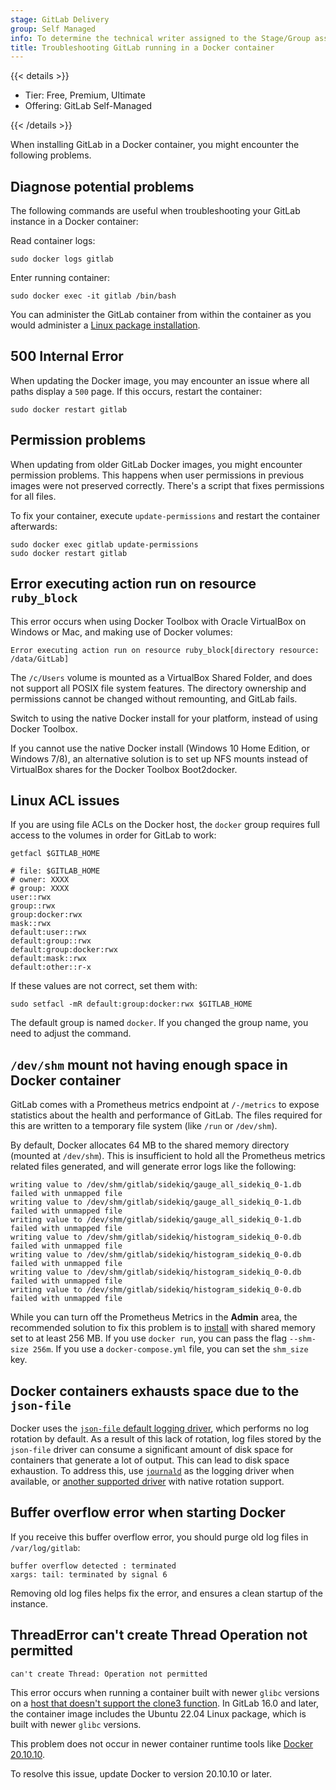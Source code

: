 ```yaml
---
stage: GitLab Delivery
group: Self Managed
info: To determine the technical writer assigned to the Stage/Group associated with this page, see https://handbook.gitlab.com/handbook/product/ux/technical-writing/#assignments
title: Troubleshooting GitLab running in a Docker container
---
```


{{< details >}}

- Tier: Free, Premium, Ultimate
- Offering: GitLab Self-Managed

{{< /details >}}

When installing GitLab in a Docker container, you might encounter the following problems.

## Diagnose potential problems

The following commands are useful when troubleshooting your GitLab instance in a Docker container:

Read container logs:

```shell
sudo docker logs gitlab
```

Enter running container:

```shell
sudo docker exec -it gitlab /bin/bash
```

You can administer the GitLab container from within the container as you would
administer a [Linux package installation](https://gitlab.com/gitlab-org/omnibus-gitlab/blob/master/README.md).

## 500 Internal Error

When updating the Docker image, you may encounter an issue where all paths
display a `500` page. If this occurs, restart the container:

```shell
sudo docker restart gitlab
```

## Permission problems

When updating from older GitLab Docker images, you might encounter permission
problems. This happens when user permissions in previous images were not
preserved correctly. There's a script that fixes permissions for all files.

To fix your container, execute `update-permissions` and restart the
container afterwards:

```shell
sudo docker exec gitlab update-permissions
sudo docker restart gitlab
```

## Error executing action run on resource `ruby_block`

This error occurs when using Docker Toolbox with Oracle VirtualBox on Windows or Mac,
and making use of Docker volumes:

```plaintext
Error executing action run on resource ruby_block[directory resource: /data/GitLab]
```

The `/c/Users` volume is mounted as a
VirtualBox Shared Folder, and does not support all POSIX file system features.
The directory ownership and permissions cannot be changed without remounting, and
GitLab fails.

Switch to using the native Docker install for your
platform, instead of using Docker Toolbox.

If you cannot use the native Docker install (Windows 10 Home Edition, or Windows 7/8),
an alternative solution is to set up NFS mounts instead of VirtualBox shares for
the Docker Toolbox Boot2docker.

## Linux ACL issues

If you are using file ACLs on the Docker host, the `docker` group requires full access to the volumes in order for GitLab to work:

```shell
getfacl $GITLAB_HOME

# file: $GITLAB_HOME
# owner: XXXX
# group: XXXX
user::rwx
group::rwx
group:docker:rwx
mask::rwx
default:user::rwx
default:group::rwx
default:group:docker:rwx
default:mask::rwx
default:other::r-x
```

If these values are not correct, set them with:

```shell
sudo setfacl -mR default:group:docker:rwx $GITLAB_HOME
```

The default group is named `docker`. If you changed the group name, you need to adjust the
command.

## `/dev/shm` mount not having enough space in Docker container

GitLab comes with a Prometheus metrics endpoint at `/-/metrics` to expose
statistics about the health and performance of GitLab. The files
required for this are written to a temporary file system (like `/run` or
`/dev/shm`).

By default, Docker allocates 64 MB to the shared memory directory (mounted at
`/dev/shm`). This is insufficient to hold all the Prometheus metrics related
files generated, and will generate error logs like the following:

```plaintext
writing value to /dev/shm/gitlab/sidekiq/gauge_all_sidekiq_0-1.db failed with unmapped file
writing value to /dev/shm/gitlab/sidekiq/gauge_all_sidekiq_0-1.db failed with unmapped file
writing value to /dev/shm/gitlab/sidekiq/gauge_all_sidekiq_0-1.db failed with unmapped file
writing value to /dev/shm/gitlab/sidekiq/histogram_sidekiq_0-0.db failed with unmapped file
writing value to /dev/shm/gitlab/sidekiq/histogram_sidekiq_0-0.db failed with unmapped file
writing value to /dev/shm/gitlab/sidekiq/histogram_sidekiq_0-0.db failed with unmapped file
writing value to /dev/shm/gitlab/sidekiq/histogram_sidekiq_0-0.db failed with unmapped file
```

While you can turn off the Prometheus Metrics in the **Admin** area, the recommended
solution to fix this problem is to
[install](configuration.md#pre-configure-docker-container) with shared memory set to at least 256 MB.
If you use `docker run`, you can pass the flag `--shm-size 256m`.
If you use a `docker-compose.yml` file, you can set the `shm_size` key.

## Docker containers exhausts space due to the `json-file`

Docker uses the [`json-file` default logging driver](https://docs.docker.com/config/containers/logging/configure/#configure-the-default-logging-driver), which performs no log rotation by default. As a result of this lack of rotation, log files stored by the `json-file` driver can consume a significant amount of disk space for containers that generate a lot of output. This can lead to disk space exhaustion. To address this, use [`journald`](https://docs.docker.com/config/containers/logging/journald/) as the logging driver when available, or [another supported driver](https://docs.docker.com/config/containers/logging/configure/#supported-logging-drivers) with native rotation support.

## Buffer overflow error when starting Docker

If you receive this buffer overflow error, you should purge old log files in
`/var/log/gitlab`:

```plaintext
buffer overflow detected : terminated
xargs: tail: terminated by signal 6
```

Removing old log files helps fix the error, and ensures a clean startup of the instance.

## ThreadError can't create Thread Operation not permitted

```plaintext
can't create Thread: Operation not permitted
```

This error occurs when running a container built with newer `glibc` versions on a
[host that doesn't support the clone3 function](https://github.com/moby/moby/issues/42680). In GitLab 16.0 and later, the container image includes
the Ubuntu 22.04 Linux package, which is built with newer `glibc` versions.

This problem does not occur in newer container runtime tools like [Docker 20.10.10](https://github.com/moby/moby/pull/42836).

To resolve this issue, update Docker to version 20.10.10 or later.
